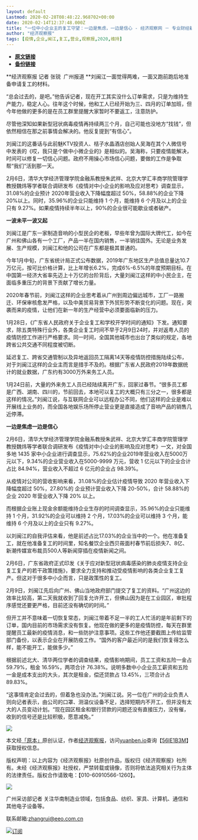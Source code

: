 ```yaml
---
layout: default
Lastmod: 2020-02-28T08:48:22.968702+00:00
date: 2020-02-14T12:37:48.000Z
title: "一位中小企业主的复工守望：一边是焦虑，一边是信心 - 经济观察网 － 专业财经新闻网站"
author: "经济观察报"
tags: [疫情,企业,闽江,复工,营业,观察报,2020,维持]
---
```


* [**原文链接**](http://archive.is/YP17x)
* [**备份链接**](http://archive.is/YP17x)


**经济观察报 记者 张锐  广州报道 **刘闽江一面觉得两难，一面又跑前跑后地准备申请复工的材料。

“总会过去的，是吧。”他告诉记者，现在开工其实没什么订单需求，只是为维持生产能力，稳定人心。往年这个时候，他和工人已经开始为三、四月的订单加班，但今年他做的更多的是在员工群里提醒大家暂时不要返工，注意防护。

尽管他深知如果新型冠状病毒疫情再持续两三个月，自己可能也没地方“找钱”，但依然相信在那之前事情会解决的。他反复提到“有信心”。

刘闽江的这番话与此前魅KTV投资人、桔子水晶酒店创始人吴海在其个人微信号中发表的《哎，我只是个做中小微企业的》是相似的。吴海称，只要疫情能解决，时间可以修复一切信心问题。政府不用操心市场信心问题，要做的工作是争取帮“我们”活到那一天。

2月6日，清华大学经济管理学院金融系教授朱武祥、北京大学汇丰商学院管理学教授魏炜等学者联合调研发布《疫情对中小企业的影响及应对思考》调查显示，31.08%的企业预计 2020年营业收入下降幅度超过 50%，58.88%的企业下降 20%以上。同时，35.96%的企业只能维持 1 个月，能维持 6 个月及以上的企业只有 9.27%。如果疫情持续半年以上，90%的企业很可能歇业或者破产。

**一波未平一波又起**

刘闽江是广东一家制造音响的小型民企的老板，早些年曾为国际大牌代工，如今在广州和佛山各有一个工厂，产品一半在国内销售，一半销往国外。无论是业务发展、生产规模，刘闽江和他的公司在广东都是极其普通的。

今年1月中旬，广东省统计局正式公布数据，2019年广东地区生产总值总量达10.7万亿元，按可比价格计算，比上年增长6.2%，完成6%-6.5%的年度预期目标。在中国第一经济大省率先迈上十万亿的台阶背后，大量刘闽江这样的中小民企主，在面临多重压力的背景下贡献了增长力量。

2020年春节前，刘闽江这样的企业思考着从广州到周边偏远城市，工厂一路搬迁、环保审核愈发严格，以及中美贸易背景下外贸形势不断变化的问题。现在，突袭而来的疫情，让他们在新一年的生产经营中必须要面临新的压力。

1月28日，《广东省人民政府关于企业复工和学校开学时间的通知》下发。通知要求，除五类特殊行业外，各类企业复工时间不早于2月9日24时，并对返粤人员的疫情防控工作进行严格要求。同一时间，全国其他城市也出台了类似的规定，各地跨省公共交通不同程度被切断。

延迟复工、跨省交通管制以及异地返回员工隔离14天等疫情防控措施陆续公布，对于刘闽江这样的企业主而言是措手不及的。根据广东省人民政府2019年数据统计的就业数据，广东约有3000万外来务工人员。

1月24日前，大量的外来务工人员已经陆续离开广东，回家过春节。“很多员工都是广西、湖南、四川的，节前回去，本地可以复工的大概只有三分之一，很多都是这样的情况。”刘闽江说，与互联网企业可以远程办公不同，他们这样的企业是难以开展线上业务的，而全国各地娱乐场所停止营业更是直接造成了音响产品的销售几近停滞。

**一边是焦虑一边是信心**

2月6日，清华大学经济管理学院金融系教授朱武祥、北京大学汇丰商学院管理学教授魏炜等学者联合调研发布《疫情对中小企业的影响及应对思考》一文，对全国多地 1435 家中小企业进行调查显示，75.62%的企业2019年营业收入在5000万元以下，9.34%的企业营业收入在5000-9999 万元，营收 1 亿元以下的企业合计占比 84.94%，营业收入不超过 6 亿元的企业占 98.39%。

从疫情对公司的营收影响来看，31.08%的企业估计疫情导致 2020 年营业收入下降幅度超过 50%，27.80%的 企业预计营业收入下降 20-50%，合计 58.88%的企业 2020 年营业收入下降 20% 以上。

而根据企业账上现金余额能维持企业生存的时间调查显示，35.96%的企业只能维持 1 个月，31.92%的企业可以维持 2 个月，17.03%的企业可以维持 3 个月，能维持 6 个月及以上的企业只有 9.27%。

以刘闽江的自我评估来看，他是前述占比17.03%的企业当中的一个。他在准备复工，就在他准备复工的时间里，知名餐饮企业西贝莜面村春节前后损失7、8亿、新潮传媒宣布裁员500人等新闻穿插在疫情新闻之间。

2月6日，广东省政府正式印发《关于应对新型冠状病毒感染的肺炎疫情支持企业复工复产的若干政策措施》，要求全力支持和推动受疫情影响的各类企业复工复产。但这对于很多中小企而言，只是政策性的复工。

2月9日，刘闽江先后向广州、佛山当地政府部门提交了复工的资料。“广州这边的效率比较高，第二天我就收到了回复允许开工，但佛山因为是在工业园区，审批程序感觉还要更严格，目前还没有确切的时间。”

但开工并不意味着一切恢复常态，刘闽江带着不足一半的工人忙活的是年前剩下的订单，国内目前的市场需求没有恢复。他现在做的更多的是疫情防控，每天在群里提醒员工最新的疫情消息，和一些防护注意事项。这些工作他还要截图上传给监管部门备份，以表示企业在开展防疫工作。“国外的客户最近问的是我们恢复得怎么样，能不能开工，能做多少。”

根据前述北大、清华两位学者的调查结果，疫情影响期间，员工工资和五险一金占 59.79%，租金 16.59%，两项合计 76.38%。说明多数中小企业员工薪资和五险一金是成本支出的大头，其次是租金，偿还贷款占 13.45%，三项合计占 89.83%。

“这事情肯定会过去的，但着急也没办法。”刘闽江说。另一位在广州的企业负责人则向记者表示，由公司的口罩、测温仪设备不足，选择短期内不开工，但并没有太大的人员变动计划。“现在园区租金和银行贷款的问题还没有直接压力，没有催，收到的信号还是比较积极，愿意减免。”

![](/images/post/832a6d5ef82d347c69515d830a6bfd1e.png)

本文经[「原本」](https://archive.is/o/YP17x/yuanben.io/)原创认证，作者[经济观察报](https://archive.is/o/YP17x/https://yuanben.io/author/b454cdbf-cec7-4ff6-a1f9-5e79c2353485)，访问[yuanben.io](https://archive.is/o/YP17x/yuanben.io/)查询【[56IE1B3M](https://archive.is/o/YP17x/https://www.yuanben.io/article/56IE1B3MRUPYTQRDLO9KO476SBM9YCI8JLJMY2ZXH9EJNP7U9X)】获取授权信息。

版权声明：以上内容为《经济观察报》社原创作品，版权归《经济观察报》社所有。未经《经济观察报》社授权，严禁转载或镜像，否则将依法追究相关行为主体的法律责任。版权合作请致电：【010-60910566-1260】。

[![](/images/post/56c8bbaf99a1f193392e75b99885f82c.jpg)](https://archive.is/o/YP17x/space.eeo.com.cn/zhangrui)

广州采访部记者 关注华南制造业领域，包括食品、纺织、家具、计算机、通信和其他电子设备等。

联系邮箱:zhangrui@eeo.com.cn

[![](/images/post/bf1bf656c8649e8b3fb486353b13510f.png)订阅](#)

